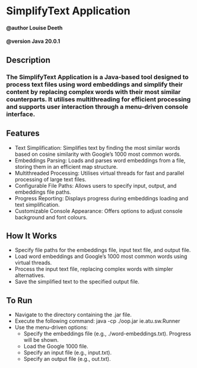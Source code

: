 # SimplifyText Application
#### @author Louise Deeth
#### @version Java 20.0.1

## Description
### The SimplifyText Application is a Java-based tool designed to process text files using word embeddings and simplify their content by replacing complex words with their most similar counterparts. It utilises multithreading for efficient processing and supports user interaction through a menu-driven console interface.

## Features 
* Text Simplification: Simplifies text by finding the most similar words based on cosine similarity with Google’s 1000 most common words.
* Embeddings Parsing: Loads and parses word embeddings from a file, storing them in an efficient map structure.
* Multithreaded Processing: Utilises virtual threads for fast and parallel processing of large text files.
* Configurable File Paths: Allows users to specify input, output, and embeddings file paths.
* Progress Reporting: Displays progress during embeddings loading and text simplification.
* Customizable Console Appearance: Offers options to adjust console background and font colours.

## How It Works
* Specify file paths for the embeddings file, input text file, and output file.
*	Load word embeddings and Google’s 1000 most common words using virtual threads.
*	Process the input text file, replacing complex words with simpler alternatives.
*	Save the simplified text to the specified output file.

## To Run
*	Navigate to the directory containing the .jar file. 
*	Execute the following command: java -cp ./oop.jar ie.atu.sw.Runner
*	Use the menu-driven options:
	* Specify the embeddings file (e.g., ./word-embeddings.txt). Progress will be shown.
	* Load the Google 1000 file.
	* Specify an input file (e.g., input.txt).
	* Specify an output file (e.g., out.txt).

